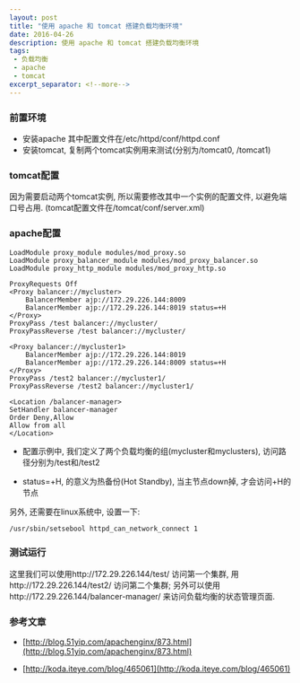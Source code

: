 ```yaml
---
layout: post
title: "使用 apache 和 tomcat 搭建负载均衡环境"
date: 2016-04-26
description: 使用 apache 和 tomcat 搭建负载均衡环境
tags:
 - 负载均衡
 - apache
 - tomcat
excerpt_separator: <!--more-->
---
```


### 前置环境
* 安装apache 其中配置文件在/etc/httpd/conf/httpd.conf
* 安装tomcat, 复制两个tomcat实例用来测试(分别为/tomcat0, /tomcat1)

### tomcat配置
因为需要启动两个tomcat实例, 所以需要修改其中一个实例的配置文件, 以避免端口号占用. (tomcat配置文件在/tomcat/conf/server.xml)

### apache配置
```
LoadModule proxy_module modules/mod_proxy.so
LoadModule proxy_balancer_module modules/mod_proxy_balancer.so
LoadModule proxy_http_module modules/mod_proxy_http.so

ProxyRequests Off
<Proxy balancer://mycluster>
    BalancerMember ajp://172.29.226.144:8009
    BalancerMember ajp://172.29.226.144:8019 status=+H
</Proxy>
ProxyPass /test balancer://mycluster/
ProxyPassReverse /test balancer://mycluster/

<Proxy balancer://mycluster1>
    BalancerMember ajp://172.29.226.144:8019
    BalancerMember ajp://172.29.226.144:8009 status=+H
</Proxy>
ProxyPass /test2 balancer://mycluster1/
ProxyPassReverse /test2 balancer://mycluster1/

<Location /balancer-manager>
SetHandler balancer-manager
Order Deny,Allow
Allow from all
</Location>
```
<!--more-->
* 配置示例中, 我们定义了两个负载均衡的组(mycluster和myclusters), 访问路径分别为/test和/test2

* status=+H, 的意义为热备份(Hot Standby), 当主节点down掉, 才会访问+H的节点

另外, 还需要在linux系统中, 设置一下:
```
/usr/sbin/setsebool httpd_can_network_connect 1
```

### 测试运行
这里我们可以使用http://172.29.226.144/test/ 访问第一个集群, 用http://172.29.226.144/test2/ 访问第二个集群;
另外可以使用http://172.29.226.144/balancer-manager/ 来访问负载均衡的状态管理页面.

### 参考文章
* [http://blog.51yip.com/apachenginx/873.html](http://blog.51yip.com/apachenginx/873.html)

* [http://koda.iteye.com/blog/465061](http://koda.iteye.com/blog/465061)
